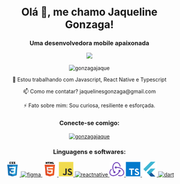 <h1 align = "center"> Olá 👋, me chamo Jaqueline Gonzaga! </h1>
<h3 align = "center"> Uma desenvolvedora mobile apaixonada </h3>

<p align = "center"> <img src="https://media.giphy.com/media/L1R1tvI9svkIWwpVYr/giphy.gif" /> </p>

<p align="center"> <img src="https://komarev.com/ghpvc/?username=gonzagajaque&label=Profile%20views&color=0e75b6&style=flat" alt="gonzagajaque" /> </p>

<p align="center"> 🌱 Estou trabalhando com Javascript, React Native e Typescript </p>

<p align="center"> 📫 Como me contatar? jaquelinesgonzaga@gmail.com </p>

<p align="center"> ⚡ Fato sobre mim: Sou curiosa, resiliente e esforçada. </p>



<h3 align="center">Conecte-se comigo:</h3>
<p align="center">
<a href="https://linkedin.com/in/gonzagajaque" target="blank"><img align="center" src="https://raw.githubusercontent.com/rahuldkjain/github-profile-readme-generator/master/src/images/icons/Social/linked-in-alt.svg" alt="gonzagajaque" height="30" width="40" /></a>
</p>


<h3 align="center">Linguagens e softwares:</h3>
<p align="center"> <a href="https://www.w3schools.com/css/" target="_blank"> <img src="https://raw.githubusercontent.com/devicons/devicon/master/icons/css3/css3-original-wordmark.svg" alt="css3" width="40" height="40"/> </a> <a href="https://www.figma.com/" target="_blank"> <img src="https://www.vectorlogo.zone/logos/figma/figma-icon.svg" alt="figma" width="40" height="40"/> </a> <a href="https://www.w3.org/html/" target="_blank"> <img src="https://raw.githubusercontent.com/devicons/devicon/master/icons/html5/html5-original-wordmark.svg" alt="html5" width="40" height="40"/> <a href="https://developer.mozilla.org/en-US/docs/Web/JavaScript" target="_blank"> <img src="https://raw.githubusercontent.com/devicons/devicon/master/icons/javascript/javascript-original.svg" alt="javascript" width="40" height="40"/> <a href="https://reactnative.dev/" target="_blank"> <img src="https://reactnative.dev/img/header_logo.svg" alt="reactnative" width="40" height="40"/> </a> <a href="https://redux.js.org" target="_blank"> <img src="https://raw.githubusercontent.com/devicons/devicon/master/icons/redux/redux-original.svg" alt="redux" width="40" height="40"/> </a>  <a href="https://www.typescriptlang.org/" target="_blank"> <img src="https://raw.githubusercontent.com/devicons/devicon/master/icons/typescript/typescript-original.svg" alt="typescript" width="40" height="40"/> </a>
  <a href="https://flutter.dev/" target="_blank"> <img src="https://raw.githubusercontent.com/devicons/devicon/9f4f5cdb393299a81125eb5127929ea7bfe42889/icons/flutter/flutter-original.svg" alt="flutter" width="40" height="40"/> </a>
  <a href="https://dart.dev/guides" target="_blank"> <img src="https://iconape.com/wp-content/files/vp/55059/svg/dart.svg" alt="dart" width="40" height="40" /> </a>
</p>
